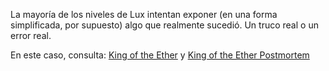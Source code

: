 La mayoría de los niveles de Lux intentan exponer (en una forma simplificada, por supuesto) algo que realmente sucedió. Un truco real o un error real.

En este caso, consulta:
[King of the Ether](https://www.kingoftheether.com/thrones/kingoftheether/index.html)
y
[King of the Ether Postmortem](http://www.kingoftheether.com/postmortem.html)